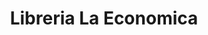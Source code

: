 ---
title: "Libreria La Economica"
url: /villa-canales/libreria-la-economica-3a-avenida/
shop: material de oficina
---